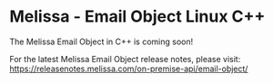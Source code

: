 # Melissa - Email Object Linux C++

The Melissa Email Object in C++ is coming soon!

For the latest Melissa Email Object release notes, please visit: https://releasenotes.melissa.com/on-premise-api/email-object/
